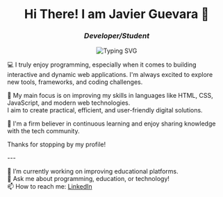 
<!--
**javierguevara123/javierguevara123** is a ✨ _special_ ✨ repository because its `README.md` (this file) appears on your GitHub profile.

Here are some ideas to get you started:

- 🔭 I’m currently working on ...
- 🌱 I’m currently learning ...
- 👯 I’m looking to collaborate on ...
- 🤔 I’m looking for help with ...
- 💬 Ask me about ...
- 📫 How to reach me: ...
- 😄 Pronouns: ...
- ⚡ Fun fact: ...
-->

<h1 align="center">Hi There! I am Javier Guevara 👋</h1>
<h3 align="center"><em>Developer/Student</em></h3>

<p align="center">
  <img src="https://readme-typing-svg.herokuapp.com?font=Fira+Code&size=24&pause=1000&center=true&vCenter=true&width=435&lines=Hi+I'm+Javier+Guevara;Web+Developer+%26+IT+Student;I+💻+Code+and+Create" alt="Typing SVG" />
</p>

<p>
💻 I truly enjoy programming, especially when it comes to building interactive and dynamic web applications.  
I'm always excited to explore new tools, frameworks, and coding challenges.

🚀 My main focus is on improving my skills in languages like HTML, CSS, JavaScript, and modern web technologies.  
I aim to create practical, efficient, and user-friendly digital solutions.

🎯 I'm a firm believer in continuous learning and enjoy sharing knowledge with the tech community.

Thanks for stopping by my profile!
</p>
---

🌱 I’m currently working on improving educational platforms.  
💬 Ask me about programming, education, or technology!  
📫 How to reach me: [LinkedIn](https://linkedin.com/in/tu-perfil)


